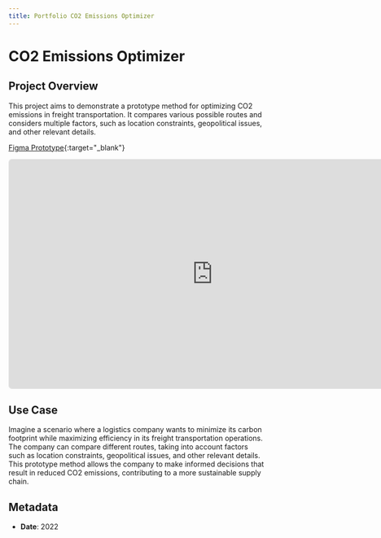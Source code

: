```yaml
---
title: Portfolio CO2 Emissions Optimizer
---
```


# CO2 Emissions Optimizer

## Project Overview

This project aims to demonstrate a prototype method for optimizing CO2 emissions in freight transportation. It compares various possible routes and considers multiple factors, such as location constraints, geopolitical issues, and other relevant details.

[Figma Prototype](https://www.figma.com/proto/AFb4Uyz4Z98S1E6WBnI4gF/CO%E2%82%82?node-id=501-9511&starting-point-node-id=501%3A9511&scaling=contain&content-scaling=responsive){:target="_blank"}

<iframe style="border: 1px solid rgba(0, 0, 0, 0.1); border-radius: 6px;" width="800" height="450" src="https://www.figma.com/embed?embed_host=share&url=https%3A%2F%2Fwww.figma.com%2Fproto%2FAFb4Uyz4Z98S1E6WBnI4gF%2FCO%25E2%2582%2582%3Fnode-id%3D501-9511%26node-type%3DCANVAS%26t%3DmnfilJIKPVKhjGWZ-1%26scaling%3Dcontain%26content-scaling%3Dresponsive%26page-id%3D101%253A4709%26starting-point-node-id%3D501%253A9511" allowfullscreen></iframe>

## Use Case

Imagine a scenario where a logistics company wants to minimize its carbon footprint while maximizing efficiency in its freight transportation operations. The company can compare different routes, taking into account factors such as location constraints, geopolitical issues, and other relevant details. This prototype method allows the company to make informed decisions that result in reduced CO2 emissions, contributing to a more sustainable supply chain.

## Metadata

- **Date**: 2022
